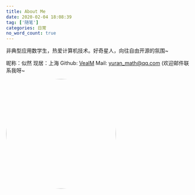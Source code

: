 ```yaml
---
title: About Me
date: 2020-02-04 18:08:39
tag: ['随笔']
categories: 日常
no_word_count: true
---
```


非典型应用数学生，热爱计算机技术。好奇星人，向往自由开源的氛围~  

昵称：似然
现居：上海
Github: [VealM](https://github.com/VealM)
Mail: yuran_math@qq.com 
(欢迎邮件联系我呀~

<!-- more -->

<img src="https://i.loli.net/2020/02/05/3rTIkh1qBNvHeEW.jpg" width="300" style="border-radius:50%" class="center" />